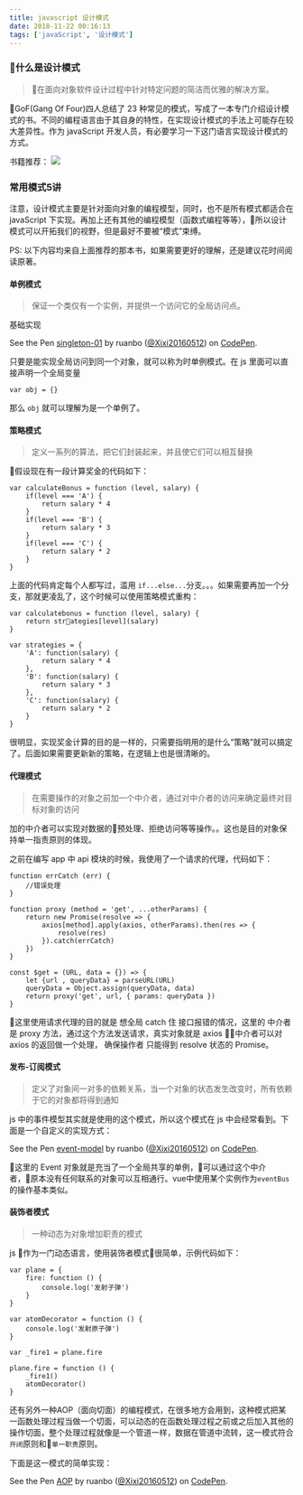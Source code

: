 ```yaml
---
title: javascript 设计模式
date: 2018-11-22 00:16:13
tags: ['javaScript', '设计模式']
---
```


### 什么是设计模式

> 在面向对象软件设计过程中针对特定问题的简洁而优雅的解决方案。

GoF(Gang Of Four)四人总结了 23 种常见的模式，写成了一本专门介绍设计模式的书。不同的编程语言由于其自身的特性，在实现设计模式的手法上可能存在较大差异性。作为 javaScript 开发人员，有必要学习一下这门语言实现设计模式的方式。

书籍推荐：
![](/blog/images/design-pattern-0.png)

### 常用模式5讲

注意，设计模式主要是针对面向对象的编程模型，同时，也不是所有模式都适合在 javaScript 下实现。再加上还有其他的编程模型（函数式编程等等），所以设计模式可以开拓我们的视野，但是最好不要被“模式”束缚。

PS: 以下内容均来自上面推荐的那本书，如果需要更好的理解，还是建议花时间阅读原著。

#### 单例模式

> 保证一个类仅有一个实例，并提供一个访问它的全局访问点。

基础实现
<p data-height="265" data-theme-id="0" data-slug-hash="KroBZy" data-default-tab="js,result" data-user="Xixi20160512" data-pen-title="singleton-01" class="codepen">See the Pen <a href="https://codepen.io/Xixi20160512/pen/KroBZy/">singleton-01</a> by ruanbo (<a href="https://codepen.io/Xixi20160512">@Xixi20160512</a>) on <a href="https://codepen.io">CodePen</a>.</p>
<script async src="https://static.codepen.io/assets/embed/ei.js"></script>

只要是能实现全局访问到同一个对象，就可以称为时单例模式。在 js 里面可以直接声明一个全局变量
```
var obj = {}
```
那么 `obj` 就可以理解为是一个单例了。

#### 策略模式

> 定义一系列的算法，把它们封装起来，并且使它们可以相互替换

假设现在有一段计算奖金的代码如下：

``` 
var calculateBonus = function (level, salary) {
    if(level === 'A') {
        return salary * 4
    }
    if(level === 'B') {
        return salary * 3
    }
    if(level === 'C') {
        return salary * 2
    }
}
```
上面的代码肯定每个人都写过，滥用 ``if...else...``分支。。。如果需要再加一个分支，那就更凌乱了，这个时候可以使用策略模式重构：

```
var calculatebonus = function (level, salary) {
    return strategies[level](salary)
}

var strategies = {
    'A': function(salary) {
        return salary * 4
    },
    'B': function(salary) {
        return salary * 3
    },
    'C': function(salary) {
        return salary * 2
    }
}
```
很明显，实现奖金计算的目的是一样的，只需要指明用的是什么“策略”就可以搞定了。后面如果需要更新新的策略，在逻辑上也是很清晰的。

#### 代理模式

> 在需要操作的对象之前加一个中介者，通过对中介者的访问来确定最终对目标对象的访问

加的中介者可以实现对数据的预处理、拒绝访问等等操作。。这也是目的对象保持单一指责原则的体现。

之前在编写 app 中 api 模块的时候，我使用了一个请求的代理，代码如下：

```
function errCatch (err) {
    //错误处理
}

function proxy (method = 'get', ...otherParams) {
    return new Promise(resolve => {
        axios[method].apply(axios, otherParams).then(res => {
            resolve(res)
        }).catch(errCatch)
    })
}

const $get = (URL, data = {}) => {
    let {url , queryData} = parseURL(URL)
    queryData = Object.assign(queryData, data)
    return proxy('get', url, { params: queryData })
}
```
这里使用请求代理的目的就是 想全局 catch 住 接口报错的情况，这里的 中介者 是 proxy 方法，通过这个方法发送请求，真实对象就是 axios ，中介者可以对 axios 的返回做一个处理， 确保操作者 只能得到 resolve 状态的 Promise。

#### 发布-订阅模式

> 定义了对象间一对多的依赖关系，当一个对象的状态发生改变时，所有依赖于它的对象都将得到通知

js 中的事件模型其实就是使用的这个模式，所以这个模式在 js 中会经常看到。下面是一个自定义的实现方式：
<p data-height="265" data-theme-id="0" data-slug-hash="pQLxzz" data-default-tab="js,result" data-user="Xixi20160512" data-pen-title="event-model" class="codepen">See the Pen <a href="https://codepen.io/Xixi20160512/pen/pQLxzz/">event-model</a> by ruanbo (<a href="https://codepen.io/Xixi20160512">@Xixi20160512</a>) on <a href="https://codepen.io">CodePen</a>.</p>
<script async src="https://static.codepen.io/assets/embed/ei.js"></script>

这里的 Event 对象就是充当了一个全局共享的单例，可以通过这个中介者，原本没有任何联系的对象可以互相通行。vue中使用某个实例作为``eventBus``的操作基本类似。

#### 装饰者模式

> 一种动态为对象增加职责的模式

js 作为一门动态语言，使用装饰者模式很简单，示例代码如下：
```
var plane = {
    fire: function () {
        console.log('发射子弹')
    }
}

var atomDecorator = function () {
    console.log('发射原子弹')
}

var _fire1 = plane.fire

plane.fire = function () {
    _fire1()
    atomDecorator()
}
```
还有另外一种AOP（面向切面）的编程模式，在很多地方会用到，这种模式把某一函数处理过程当做一个切面，可以动态的在函数处理过程之前或之后加入其他的操作切面，整个处理过程就像是一个管道一样，数据在管道中流转，这一模式符合``开闭``原则和``单一职责``原则。

下面是这一模式的简单实现：
<p data-height="265" data-theme-id="0" data-slug-hash="NEYOoG" data-default-tab="js,result" data-user="Xixi20160512" data-pen-title="AOP" class="codepen">See the Pen <a href="https://codepen.io/Xixi20160512/pen/NEYOoG/">AOP</a> by ruanbo (<a href="https://codepen.io/Xixi20160512">@Xixi20160512</a>) on <a href="https://codepen.io">CodePen</a>.</p>
<script async src="https://static.codepen.io/assets/embed/ei.js"></script>